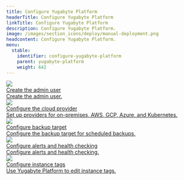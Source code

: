 ```yaml
---
title: Configure Yugabyte Platform
headerTitle: Configure Yugabyte Platform
linkTitle: Configure Yugabyte Platform
description: Configure Yugabyte Platform.
image: /images/section_icons/deploy/manual-deployment.png
headcontent: Configure Yugabyte Platform.
menu:
  stable:
    identifier: configure-yugabyte-platform
    parent: yugabyte-platform
    weight: 642
---
```


<div class="row">

  <div class="col-12 col-md-6 col-lg-12 col-xl-6">
    <a class="section-link icon-offset" href="create-admin-user/">
      <div class="head">
        <img class="icon" src="/images/section_icons/manage/enterprise/edit_universe.png" aria-hidden="true" />
        <div class="title">Create the admin user</div>
      </div>
      <div class="body">
        Create the admin user.
      </div>
    </a>
  </div>

  <div class="col-12 col-md-6 col-lg-12 col-xl-6">
    <a class="section-link icon-offset" href="set-up-cloud-provider/">
      <div class="head">
        <img class="icon" src="/images/section_icons/manage/enterprise/edit_flags.png" aria-hidden="true" />
        <div class="title">Configure the cloud provider</div>
      </div>
      <div class="body">
        Set up providers for on-premises, AWS, GCP, Azure, and Kubernetes.
      </div>
    </a>
  </div>

  <div class="col-12 col-md-6 col-lg-12 col-xl-6">
    <a class="section-link icon-offset" href="backup-target/">
      <div class="head">
        <img class="icon" src="/images/section_icons/manage/backup.png" aria-hidden="true" />
        <div class="title">Configure backup target</div>
      </div>
      <div class="body">
        Configure the backup target for scheduled backups.
      </div>
    </a>
  </div>

  <div class="col-12 col-md-6 col-lg-12 col-xl-6">
    <a class="section-link icon-offset" href="set-up-alerts-health-check/">
      <div class="head">
        <img class="icon" src="/images/section_icons/deploy/manual-deployment.png" aria-hidden="true" />
        <div class="title">Configure alerts and health checking</div>
      </div>
      <div class="body">
        Configure alerts and health checking.
      </div>
    </a>
  </div>

  <div class="col-12 col-md-6 col-lg-12 col-xl-6">
    <a class="section-link icon-offset" href="instance-tags/">
      <div class="head">
        <img class="icon" src="/images/section_icons/deploy/manual-deployment.png" aria-hidden="true" />
        <div class="title">Configure instance tags</div>
      </div>
      <div class="body">
        Use Yugabyte Platform to edit instance tags.
      </div>
    </a>
  </div>

</div>

